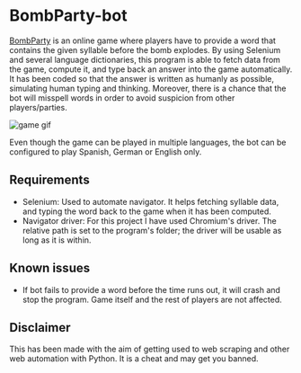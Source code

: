 # BombParty-bot

[BombParty](https://jklm.fun) is an online game where players have to provide a word that contains the given syllable before the bomb explodes. By using Selenium and several language dictionaries, this program is able to fetch data from the game, compute it, and type back an answer into the game automatically. It has been coded so that the answer is written as humanly as possible, simulating human typing and thinking.
Moreover, there is a chance that the bot will misspell words in order to avoid suspicion from other players/parties.

![game gif](https://user-images.githubusercontent.com/95043218/225719743-3de852ef-29e4-4f04-ad2c-3fb9fdd96568.gif)

Even though the game can be played in multiple languages, the bot can be configured to play Spanish, German or English only.

## Requirements

- Selenium: Used to automate navigator. It helps fetching syllable data, and typing the word back to the game when it has been computed.
- Navigator driver: For this project I have used Chromium's driver. The relative path is set to the program's folder; the driver will be usable as long as it is within.

## Known issues

- If bot fails to provide a word before the time runs out, it will crash and stop the program. Game itself and the rest of players are not affected.

## Disclaimer

This has been made with the aim of getting used to web scraping and other web automation with Python. It is a cheat and may get you banned.
